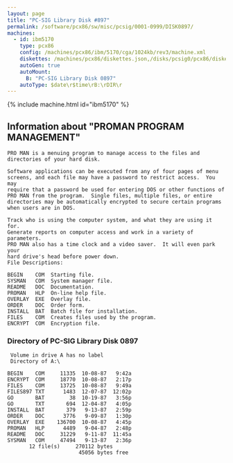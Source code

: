 ```yaml
---
layout: page
title: "PC-SIG Library Disk #897"
permalink: /software/pcx86/sw/misc/pcsig/0001-0999/DISK0897/
machines:
  - id: ibm5170
    type: pcx86
    config: /machines/pcx86/ibm/5170/cga/1024kb/rev3/machine.xml
    diskettes: /machines/pcx86/diskettes.json,/disks/pcsig0/pcx86/diskettes.json
    autoGen: true
    autoMount:
      B: "PC-SIG Library Disk 0897"
    autoType: $date\r$time\rB:\rDIR\r
---
```


{% include machine.html id="ibm5170" %}

## Information about "PROMAN  PROGRAM MANAGEMENT"

    PRO MAN is a menuing program to manage access to the files and
    directories of your hard disk.
    
    Software applications can be executed from any of four pages of menu
    screens, and each file may have a password to restrict access.  You may
    require that a password be used for entering DOS or other functions of
    PRO MAN from the program.  Single files, multiple files, or entire
    directories may be automatically encrypted to secure certain programs
    when users are in DOS.
    
    Track who is using the computer system, and what they are using it for.
    Generate reports on computer access and work in a variety of parameters.
    PRO MAN also has a time clock and a video saver.  It will even park your
    hard drive's head before power down.
    File Descriptions:
    
    BEGIN    COM  Starting file.
    SYSMAN   COM  System manager file.
    README   DOC  Documentation.
    PROMAN   HLP  On-line help file.
    OVERLAY  EXE  Overlay file.
    ORDER    DOC  Order form.
    INSTALL  BAT  Batch file for installation.
    FILES    COM  Creates files used by the program.
    ENCRYPT  COM  Encryption file.

### Directory of PC-SIG Library Disk 0897

     Volume in drive A has no label
     Directory of A:\

    BEGIN    COM     11335  10-08-87   9:42a
    ENCRYPT  COM     18770  10-08-87   2:17p
    FILES    COM     13725  10-08-87   9:49a
    FILES897 TXT      1483  12-07-87  12:02p
    GO       BAT        38  10-19-87   3:56p
    GO       TXT       694  12-04-87   4:05p
    INSTALL  BAT       379   9-13-87   2:59p
    ORDER    DOC      3776   9-09-87   1:30p
    OVERLAY  EXE    136700  10-08-87   4:45p
    PROMAN   HLP      4489   9-04-87   2:48p
    README   DOC     31229   9-11-87  11:45a
    SYSMAN   COM     47494   9-13-87   2:36p
           12 file(s)     270112 bytes
                           45056 bytes free

